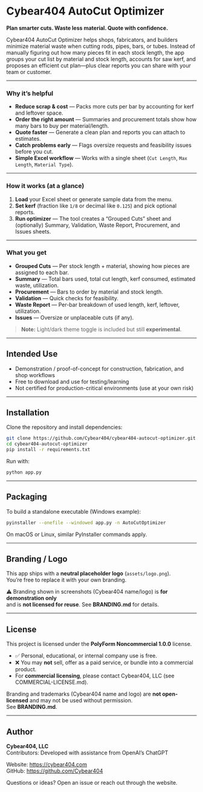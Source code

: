 # Cybear404 AutoCut Optimizer

**Plan smarter cuts. Waste less material. Quote with confidence.**

Cybear404 AutoCut Optimizer helps shops, fabricators, and builders minimize
material waste when cutting rods, pipes, bars, or tubes. Instead of manually
figuring out how many pieces fit in each stock length, the app groups your cut
list by material and stock length, accounts for saw kerf, and proposes an
efficient cut plan—plus clear reports you can share with your team or customer.

---

### Why it’s helpful
- **Reduce scrap & cost** — Packs more cuts per bar by accounting for kerf and leftover space.  
- **Order the right amount** — Summaries and procurement totals show how many bars to buy per material/length.  
- **Quote faster** — Generate a clean plan and reports you can attach to estimates.  
- **Catch problems early** — Flags oversize requests and feasibility issues before you cut.  
- **Simple Excel workflow** — Works with a single sheet (`Cut Length`, `Max Length`, `Material Type`).  

---

### How it works (at a glance)
1. **Load** your Excel sheet or generate sample data from the menu.  
2. **Set kerf** (fraction like `1/8` or decimal like `0.125`) and pick optional reports.  
3. **Run optimizer** — The tool creates a “Grouped Cuts” sheet and (optionally) Summary, Validation, Waste Report, Procurement, and Issues sheets.  

---

### What you get
- **Grouped Cuts** — Per stock length + material, showing how pieces are assigned to each bar.  
- **Summary** — Total bars used, total cut length, kerf consumed, estimated waste, utilization.  
- **Procurement** — Bars to order by material and stock length.  
- **Validation** — Quick checks for feasibility.  
- **Waste Report** — Per-bar breakdown of used length, kerf, leftover, utilization.  
- **Issues** — Oversize or unplaceable cuts (if any).  

> **Note:** Light/dark theme toggle is included but still **experimental**.

---

## Intended Use
- Demonstration / proof-of-concept for construction, fabrication, and shop workflows  
- Free to download and use for testing/learning  
- Not certified for production-critical environments (use at your own risk)  

---

## Installation

Clone the repository and install dependencies:

```bash
git clone https://github.com/Cybear404/cybear404-autocut-optimizer.git
cd cybear404-autocut-optimizer
pip install -r requirements.txt
```

Run with:

```bash
python app.py
```

---

## Packaging

To build a standalone executable (Windows example):

```bash
pyinstaller --onefile --windowed app.py -n AutoCutOptimizer
```

On macOS or Linux, similar PyInstaller commands apply.  

---

## Branding / Logo

This app ships with a **neutral placeholder logo** (`assets/logo.png`).  
You’re free to replace it with your own branding.  

⚠️ Branding shown in screenshots (Cybear404 name/logo) is **for demonstration only**  
and is **not licensed for reuse**. See **BRANDING.md** for details.  

---

## License

This project is licensed under the **PolyForm Noncommercial 1.0.0** license.  

- ✅ Personal, educational, or internal company use is free.  
- ❌ You may **not** sell, offer as a paid service, or bundle into a commercial product.  
- For **commercial licensing**, please contact Cybear404, LLC (see COMMERCIAL-LICENSE.md).  

Branding and trademarks (Cybear404 name and logo) are **not open-licensed** and may not be used without permission.  
See **BRANDING.md**.

---

## Author

**Cybear404, LLC**  
Contributors: Developed with assistance from OpenAI’s ChatGPT  

Website: https://cybear404.com  
GitHub: https://github.com/Cybear404  

Questions or ideas? Open an issue or reach out through the website.
